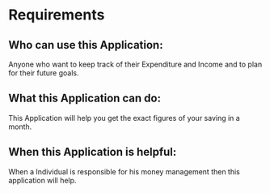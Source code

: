 # Requirements

## Who can use this Application:

Anyone who want to keep track of their Expenditure and Income and to plan for their future goals.

## What this Application can do:

This Application will help you get the exact figures of your saving in a month.

## When this Application is helpful:

When a Individual is responsible for his money management then this application will help.
